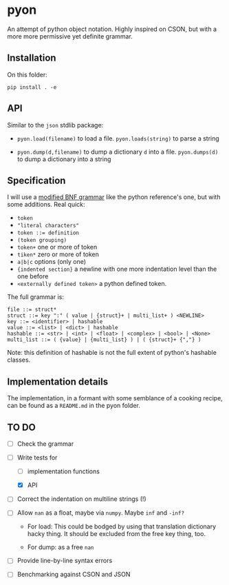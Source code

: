 # pyon
An attempt of python object notation. Highly inspired on CSON, but with a more more permissive yet definite grammar.

## Installation

On this folder:
```
pip install . -e
```

## API

Similar to the `json` stdlib package:

* `pyon.load(filename)` to load a file. `pyon.loads(string)` to parse a string

* `pyon.dump(d,filename)` to dump a dictionary `d` into a file. `pyon.dumps(d)` to dump a dictionary into a string


## Specification

I will use a [modified BNF grammar](https://docs.python.org/3/reference/introduction.html#notation) like the python reference's one, but with some additions. Real quick:

* `token`
* `"literal characters"`
* `token ::= definition`
* `(token grouping)`
* `token+` one or more of token
* `tiken*` zero or more of token
* `a|b|c` options (only one)
* `{indented section}` a newline with one more indentation level than the one before
* `<externally defined token>` a python defined token.

The full grammar is:
```
file ::= struct*
struct ::= key ":" ( value | {struct}+ | multi_list+ ) <NEWLINE>
key ::= <identifier> | hashable
value ::= <list> | <dict> | hashable
hashable ::= <str> | <int> | <float> | <complex> | <bool> | <None>
multi_list ::= ( {value} | {multi_list} ) | ( {struct}+ {","} )
```

Note: this definition of hashable is not the full extent of python's hashable classes.

## Implementation details

The implementation, in a formant with some semblance of a cooking recipe, can be found as a `README.md` in the pyon folder.

## TO DO

- [ ] Check the grammar

- [ ] Write tests for

	- [ ] implementation functions

	- [x] API

- [ ] Correct the indentation on multiline strings (!)

- [ ] Allow `nan` as  a float, maybe via `numpy`. Maybe `inf` and `-inf?`

	* For load: This could be bodged by using that translation dictionary hacky thing. It should be excluded from the free key thing, too.

	* For dump: as a free `nan`

- [ ] Provide line-by-line syntax errors

- [ ] Benchmarking against CSON and JSON

